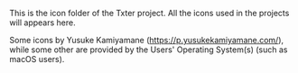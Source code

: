 This is the icon folder of the Txter project. All the icons used in the projects will appears here.

Some icons by Yusuke Kamiyamane (https://p.yusukekamiyamane.com/), while some other are provided by the Users' Operating System(s) (such as macOS users).
